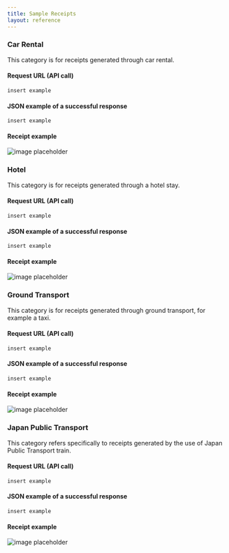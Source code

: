 ```yaml
---
title: Sample Receipts
layout: reference
---
```


### Car Rental
This category is for receipts generated through car rental.

####  Request URL (API call)
```
insert example
```

#### JSON example of a successful response
```
insert example
```

####  Receipt example

![image placeholder](http://someurl/image.png)


### Hotel
This category is  for receipts generated through a hotel stay.

####  Request URL (API call)
```
insert example
```

#### JSON example of a successful response
```
insert example
```

####  Receipt example

![image placeholder](http://someurl/image.png)

### Ground Transport
This category is for receipts generated through ground transport, for example a taxi.

####  Request URL (API call)
```
insert example
```

#### JSON example of a successful response
```
insert example
```

####  Receipt example

![image placeholder](http://someurl/image.png)


### Japan Public Transport
This category refers specifically to receipts generated by the use of Japan Public Transport train.

####  Request URL (API call)
```
insert example
```

#### JSON example of a successful response
```
insert example
```

####  Receipt example

![image placeholder](http://someurl/image.png)


